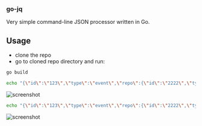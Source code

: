 ### go-jq

Very simple command-line JSON processor written in Go.

## Usage

* clone the repo
* go to cloned repo directory and run:

```sh
go build
```

```sh
echo "{\"id\":\"123\",\"type\":\"event\",\"repo\":{\"id\":\"2222\",\"type\":\"private\"}}" | ./go-jq '.repo'
```

![screenshot](https://i.imgur.com/DdHli1l.png)

```sh
echo "{\"id\":\"123\",\"type\":\"event\",\"repo\":{\"id\":\"2222\",\"type\":\"private\"}}" | ./go-jq '.repo.type'
```

![screenshot](https://i.imgur.com/nYVdSFK.png)
